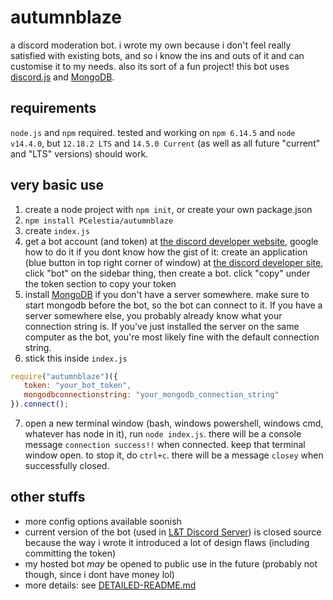 # autumnblaze
a discord moderation bot. i wrote my own because i don't feel really satisfied with existing bots, and so i know the ins and outs of it and can customise it to my needs. also its sort of a fun project!
this bot uses [discord.js](https://discord.js.org) and [MongoDB](https://mongodb.com).

## requirements
`node.js` and `npm` required. tested and working on `npm 6.14.5` and `node v14.4.0`, but `12.18.2 LTS` and `14.5.0 Current` (as well as all future "current" and "LTS" versions) should work.

## very basic use
1. create a node project with `npm init`, or create your own package.json
2. `npm install PCelestia/autumnblaze`
3. create `index.js`
4. get a bot account (and token) at [the discord developer website](https://discord.com/developers), google how to do it if you dont know how
   the gist of it: create an application (blue button in top right corner of window) at [the discord developer site](https://discord.com/developers), click "bot" on the sidebar thing, then create a bot. click "copy" under the token section to copy your token
5. install [MongoDB](https://mongodb.com) if you don't have a server somewhere. make sure to start mongodb before the bot, so the bot can connect to it. If you have a server somewhere else, you probably already know what your connection string is. If you've just installed the server on the same computer as the bot, you're most likely fine with the default connection string.
6. stick this inside `index.js`
```js
require("autumnblaze")({
   token: "your_bot_token",
   mongodbconnectionstring: "your_mongodb_connection_string"
}).connect();
```
7. open a new terminal window (bash, windows powershell, windows cmd, whatever has node in it), run `node index.js`. there will be a console message `connection success!!` when connected. keep that terminal window open. to stop it, do `ctrl+c`. there will be a message `closey` when successfully closed.

## other stuffs
- more config options available soonish
- current version of the bot (used in [L&T Discord Server](https://love-tolerance.com/discord)) is closed source because the way i wrote it introduced a lot of design flaws (including committing the token)
- my hosted bot *may* be opened to public use in the future (probably not though, since i dont have money lol)
- more details: see [DETAILED-README.md](https://github.com/pcelestia/autumnblaze/blob/main/DETAILED-README.md)
